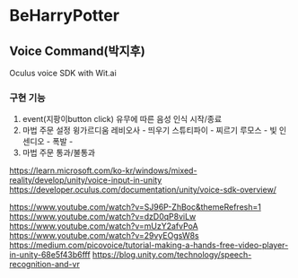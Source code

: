 # BeHarryPotter

## Voice Command(박지후)
Oculus voice SDK with Wit.ai

### 구현 기능
1. event(지팡이button click) 유무에 따른 음성 인식 시작/종료
2. 마법 주문 설정
윙가르디움 레비오사 - 띄우기 
스튜티파이 - 찌르기 
루모스 - 빛 
인센디오 -
폭발 -
3. 마법 주문 통과/불통과 

https://learn.microsoft.com/ko-kr/windows/mixed-reality/develop/unity/voice-input-in-unity
https://developer.oculus.com/documentation/unity/voice-sdk-overview/

https://www.youtube.com/watch?v=SJ96P-ZhBoc&themeRefresh=1
https://www.youtube.com/watch?v=dzD0qP8viLw
https://www.youtube.com/watch?v=mUzY2afvPoA
https://www.youtube.com/watch?v=29vyEOgsW8s
https://medium.com/picovoice/tutorial-making-a-hands-free-video-player-in-unity-68e5f43b6fff
https://blog.unity.com/technology/speech-recognition-and-vr
